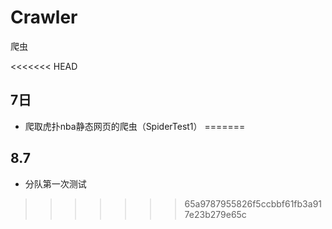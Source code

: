 # Crawler
爬虫

<<<<<<< HEAD
## 7日
- 爬取虎扑nba静态网页的爬虫（SpiderTest1）
=======
## 8.7
- 分队第一次测试
>>>>>>> 65a9787955826f5ccbbf61fb3a917e23b279e65c
